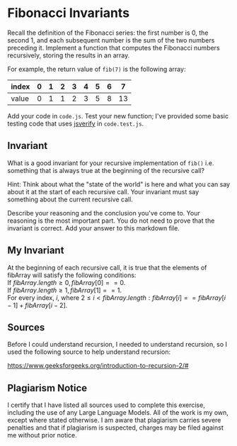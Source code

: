 # Fibonacci Invariants

Recall the definition of the Fibonacci series: the first number is 0, the second
1, and each subsequent number is the sum of the two numbers preceding it.
Implement a function that computes the Fibonacci numbers recursively, storing
the results in an array.

For example, the return value of `fib(7)` is the following array:

| index |  0  |  1  |  2  |  3  |  4  |  5  |  6  |  7  |
| ----- | --- | --- | --- | --- | --- | --- | --- | --- |
| value |  0  |  1  |  1  |  2  |  3  |  5  |  8  |  13 |

Add your code in `code.js`. Test your new function; I've provided some basic
testing code that uses [jsverify](https://jsverify.github.io/) in
`code.test.js`.

## Invariant

What is a good invariant for your recursive implementation of `fib()`
i.e. something that is always true at the beginning of the recursive call?

Hint: Think about what the "state of the world" is here and what you can say
about it at the start of each recursive call. Your invariant must say something
about the current recursive call.

Describe your reasoning and the conclusion you've come to. Your reasoning is the
most important part. You do not need to prove that the invariant is correct. Add
your answer to this markdown file.

## My Invariant

At the beginning of each recursive call, it is true that the elements of fibArray
will satisfy the following conditions:  
If $fibArray.length \geq 0, fibArray[0] == 0$.  
If $fibArray.length \geq 1, fibArray[1] == 1$.  
For every index, $i$, where $2 \leq i < fibArray.length: fibArray[i] ==
fibArray[i - 1] + fibArray[i - 2]$.  

## Sources

Before I could understand recursion, I needed to understand recursion, so I used
the following source to help understand recursion:  

https://www.geeksforgeeks.org/introduction-to-recursion-2/#  

## Plagiarism Notice

I certify that I have listed all sources used to complete this exercise, including the use of any Large Language Models. All of the work is my own, except where stated otherwise. I am aware that plagiarism carries severe penalties and that if plagiarism is suspected, charges may be filed against me without prior notice.
